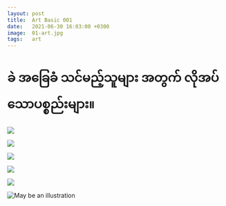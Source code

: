 ```yaml
---
layout: post
title:  Art Basic 001
date:   2021-06-30 16:03:00 +0300
image:  01-art.jpg
tags:   art
---
```



# ခဲ အခြေခံ သင်မည့်သူများ အတွက် လိုအပ်သောပစ္စည်းများ။

[](https://www.facebook.com/photo/?fbid=1631304137065848&set=pcb.319930232402033&__cft__[0]=AZUelPivb2DQjORR9vghPXcd2mkNM6BgdrVPHPm7jGynMw-MRruHwyYTNaGh0VTpo6_QbJB0coDL3woQZLj7lHXyRfhqP74KHkjMMxAgLhCcStltOkDvHjqLC9mqQHZJaarD23APjeStS4k7gtaTPQIA&__tn__=*bH-R)

![](https://scontent.fsyd3-1.fna.fbcdn.net/v/t1.6435-0/s600x600/131180747_1631304140399181_7424961248573949969_n.jpg?_nc_cat=105&ccb=1-3&_nc_sid=b9115d&_nc_ohc=OzxzSIySskIAX_uYU2X&_nc_ht=scontent.fsyd3-1.fna&tp=7&oh=d0ecccaab7a3dd1bd85c0bc5fd0661d9&oe=60E1906F)

[](https://www.facebook.com/photo/?fbid=1631304203732508&set=pcb.319930232402033&__cft__[0]=AZUelPivb2DQjORR9vghPXcd2mkNM6BgdrVPHPm7jGynMw-MRruHwyYTNaGh0VTpo6_QbJB0coDL3woQZLj7lHXyRfhqP74KHkjMMxAgLhCcStltOkDvHjqLC9mqQHZJaarD23APjeStS4k7gtaTPQIA&__tn__=*bH-R)

![](https://scontent.fsyd3-1.fna.fbcdn.net/v/t1.6435-0/s600x600/131041104_1631304207065841_2370026342544758873_n.jpg?_nc_cat=100&ccb=1-3&_nc_sid=b9115d&_nc_ohc=zNOaT0L6DroAX_RBClh&_nc_ht=scontent.fsyd3-1.fna&tp=7&oh=afdf0a36b9375269823f9da90047360d&oe=60E19757)

[](https://www.facebook.com/photo/?fbid=1631304240399171&set=pcb.319930232402033&__cft__[0]=AZUelPivb2DQjORR9vghPXcd2mkNM6BgdrVPHPm7jGynMw-MRruHwyYTNaGh0VTpo6_QbJB0coDL3woQZLj7lHXyRfhqP74KHkjMMxAgLhCcStltOkDvHjqLC9mqQHZJaarD23APjeStS4k7gtaTPQIA&__tn__=*bH-R)

![](https://scontent.fsyd3-1.fna.fbcdn.net/v/t1.6435-0/s600x600/131270151_1631304243732504_8940255098810186133_n.jpg?_nc_cat=111&ccb=1-3&_nc_sid=b9115d&_nc_ohc=WFyqDRB5HcUAX_99SE7&_nc_ht=scontent.fsyd3-1.fna&tp=7&oh=c7f4dc4884716e496bb0342059eb568a&oe=60E0E352)

[](https://www.facebook.com/photo/?fbid=1631304263732502&set=pcb.319930232402033&__cft__[0]=AZUelPivb2DQjORR9vghPXcd2mkNM6BgdrVPHPm7jGynMw-MRruHwyYTNaGh0VTpo6_QbJB0coDL3woQZLj7lHXyRfhqP74KHkjMMxAgLhCcStltOkDvHjqLC9mqQHZJaarD23APjeStS4k7gtaTPQIA&__tn__=*bH-R)

![](https://scontent.fsyd3-1.fna.fbcdn.net/v/t1.6435-0/s600x600/131010743_1631304267065835_8925841904036570462_n.jpg?_nc_cat=100&ccb=1-3&_nc_sid=b9115d&_nc_ohc=FsxAu7u1HloAX8vQ1ZV&_nc_ht=scontent.fsyd3-1.fna&tp=7&oh=943579a01a3936925680a22c32c566c2&oe=60E146D0)

[](https://www.facebook.com/photo/?fbid=1631304307065831&set=pcb.319930232402033&__cft__[0]=AZUelPivb2DQjORR9vghPXcd2mkNM6BgdrVPHPm7jGynMw-MRruHwyYTNaGh0VTpo6_QbJB0coDL3woQZLj7lHXyRfhqP74KHkjMMxAgLhCcStltOkDvHjqLC9mqQHZJaarD23APjeStS4k7gtaTPQIA&__tn__=*bH-R)

![](https://scontent.fsyd3-1.fna.fbcdn.net/v/t1.6435-0/s600x600/131212768_1631304310399164_2763497551317491588_n.jpg?_nc_cat=106&ccb=1-3&_nc_sid=b9115d&_nc_ohc=xQA1rEox1kkAX8ULj7C&_nc_ht=scontent.fsyd3-1.fna&tp=7&oh=a1560fa85eb576f3b0cde596b7b15850&oe=60E1CA9E)

![May be an illustration](https://scontent.fsyd3-1.fna.fbcdn.net/v/t1.6435-9/130708508_1631304350399160_6383834527101851508_n.jpg?_nc_cat=100&ccb=1-3&_nc_sid=b9115d&_nc_ohc=c_ZFwxMktIgAX_VncAw&tn=lGovod6sCa-jI9GR&_nc_ht=scontent.fsyd3-1.fna&oh=af6efaa3748cc6939579f9a436d14539&oe=60E1A668)
